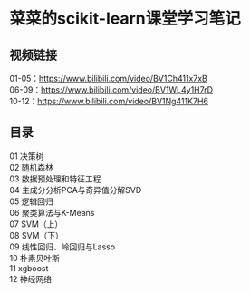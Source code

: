 # 菜菜的scikit-learn课堂学习笔记
## 视频链接
01-05：https://www.bilibili.com/video/BV1Ch411x7xB<br>
06-09：https://www.bilibili.com/video/BV1WL4y1H7rD<br>
10-12：https://www.bilibili.com/video/BV1Ng411K7H6
## 目录
01 决策树<br>
02 随机森林<br>
03 数据预处理和特征工程<br>
04 主成分分析PCA与奇异值分解SVD<br>
05 逻辑回归<br>
06 聚类算法与K-Means<br>
07 SVM（上）<br>
08 SVM（下）<br>
09 线性回归、岭回归与Lasso<br>
10 朴素贝叶斯<br>
11 xgboost<br>
12 神经网络
